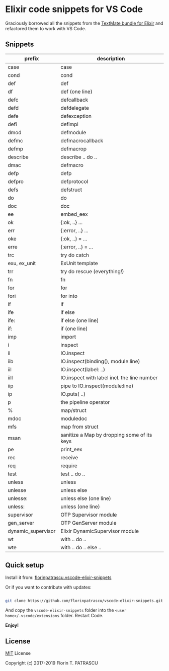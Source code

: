 # Elixir code snippets for VS Code

Graciously borrowed all the snippets from the [TextMate bundle for Elixir](https://github.com/elixir-editors/elixir-tmbundle) and refactored them to work with VS Code.

## Snippets

| prefix       | description                                 |
|--------------|---------------------------------------------|
| case         | case                                        |
| cond         | cond                                        |
| def          | def                                         |
| df           | def (one line)                              |
| defc         | defcallback                                 |
| defd         | defdelegate                                 |
| defe         | defexception                                |
| defi         | defimpl                                     |
| dmod         | defmodule                                   |
| defmc        | defmacrocallback                            |
| defmp        | defmacrop                                   |
| describe     | describe .. do ..                           |
| dmac         | defmacro                                    |
| defp         | defp                                        |
| defpro       | defprotocol                                 |
| defs         | defstruct                                   |
| do           | do                                          |
| doc          | doc                                         |
| ee           | embed_eex                                   |
| ok           | {:ok, ..} ...                               |
| err          | {:error, ..} ...                            |
| oke          | {:ok, ..} = ...                             |
| erre         | {:error, ..} = ...                          |
| trc          | try do catch                                |
| exu, ex_unit | ExUnit template                             |
| trr          | try do rescue (everything!)                 |
| fn           | fn                                          |
| for          | for                                         |
| fori         | for into                                    |
| if           | if                                          |
| ife          | if else                                     |
| ife:         | if else (one line)                          |
| if:          | if (one line)                               |
| imp          | import                                      |
| i            | inspect                                     |
| ii           | IO.inspect                                  |
| iib          | IO.inspect(binding(), module:line)          |
| iil          | IO.inspect(label: ..)                       |
| iill         | IO.inspect with label incl. the line number |
| iip          | pipe to IO.inspect(module:line)             |
| ip           | IO.puts( ..)                                |
| p                  | the pipeline operator |>                    |
| %                  | map/struct                                  |
| mdoc               | moduledoc                                   |
| mfs                | map from struct                             |
| msan               | sanitize a Map by dropping some of its keys |
| pe                 | print_eex                                   |
| rec                | receive                                     |
| req                | require                                     |
| test               | test .. do ..                               |
| unless             | unless                                      |
| unlesse            | unless else                                 |
| unlesse:           | unless else (one line)                      |
| unless:            | unless (one line)                           |
| supervisor         | OTP Supervisor module                       |
| gen_server         | OTP GenServer module                        |
| dynamic_supervisor | Elixir DynamicSupervisor module             |
| wt                 | with .. do ..                               |
| wte                | with .. do .. else ..                       |

## Quick setup

Install it from: [florinpatrascu.vscode-elixir-snippets](https://marketplace.visualstudio.com/items?itemName=florinpatrascu.vscode-elixir-snippets)

Or if you want to contribute with updates:

```sh

git clone https://github.com/florinpatrascu/vscode-elixir-snippets.git
```

And copy the `vscode-elixir-snippets` folder into the `<user home>/.vscode/extensions` folder. Restart Code.

**Enjoy!**

## License

[MIT](https://github.com/florinpatrascu/vscode-elixir-snippets/blob/master/LICENSE) License

Copyright (c) 2017-2019 Florin T. PATRASCU
